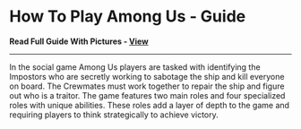 # How To Play Among Us - Guide

**Read Full Guide With Pictures - [View](https://dlgram.com/GkKQy)**

----------------------------------------------------------------------------------------

In the social game Among Us players are tasked with identifying the Impostors who are secretly working to sabotage the ship and kill everyone on board. The Crewmates must work together to repair the ship and figure out who is a traitor. The game features two main roles and four specialized roles with unique abilities. These roles add a layer of depth to the game and requiring players to think strategically to achieve victory.
